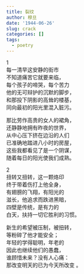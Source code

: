 ```yaml
---
title: 裂纹
author: 穆旦
date: '1944-06-26'
slug: crack
categories: []
tags:
  - poetry
---
```


1  
每一清早这安静的街市  
不知道痛苦它就要来临，  
每个孩子的啼哭，每个苦力  
他的无可辩护的沉默的脚步，  
和那投下阴影的高耸的楼基，  
同向最初的阳光里混入脏污。  


那比劳作高贵的女人的裙角，  
还静静地拥有昨夜的世界，  
从中心压下挤在边沿的人们  
已准确地踏进八小时的房屋，  
这些我都看见了是一个阴谋，  
随着每日的阳光使我们成熟。   


2  
扭转又扭转，这一颗烙印  
终于带着伤打上他全身，  
有翅膀的飞翔，有阳光的  
滋长，他追求而跌进黑暗，  
四壁是传统，是有力的  
白天，扶持一切它胜利的习惯。  


新生的希望被压制，被扭转，  
等粉碎了他才能安全；  
年轻的学得聪明，年老的  
因此也继续他们的愚蠢，  
谁顾惜未来？没有人心痛：  
那改变明天的已为今天所改变 。